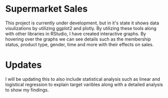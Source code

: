 # Supermarket Sales

This project is currently under development, but in it's state it shows data visulizations by utilizing ggplot2 and plotly. By utilizing these tools along with other libraries in RStudio, I have created interactive graphs. By hovering over the graphs we can see details such as the membership status, product type, gender, time and more with their effects on sales.

# Updates

I will be updating this to also include statistical analysis such as linear and logistical regression to explain target varibles along with a detailed analysis to show my findings.
